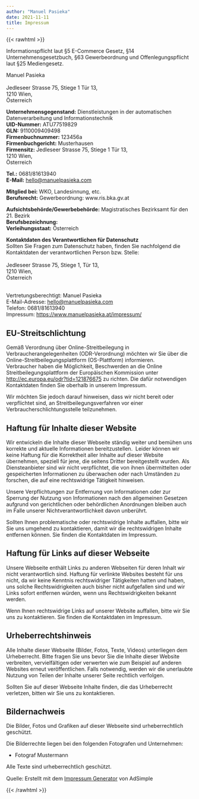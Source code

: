 ```yaml
---
author: "Manuel Pasieka"
date: 2021-11-11
title: Impressum 
---
```


{{< rawhtml >}}
<p class="adsimple-121876675">Informationspflicht laut §5 E-Commerce Gesetz, §14 Unternehmensgesetzbuch, §63 Gewerbeordnung und Offenlegungspflicht laut §25 Mediengesetz.</p>
<p class="adsimple-121876675">Manuel Pasieka<br /><br/>Jedleseer Strasse 75, Stiege 1 Tür 13, <br />1210 Wien, <br />Österreich</p>
<p class="adsimple-121876675">
<strong>Unternehmensgegenstand:</strong> Dienstleistungen in der automatischen Datenverarbeitung und Informationstechnik <br />
<strong>UID-Nummer:</strong> ATU77519829 <br />
<strong>GLN:</strong> 9110009409498 <br />
<strong>Firmenbuchnummer:</strong> 123456a<br />
<strong>Firmenbuchgericht:</strong> Musterhausen<br />
<strong>Firmensitz:</strong> Jedleseer Strasse 75, Stiege 1 Tür 13, <br />1210 Wien, <br />Österreich </p>
<p class="adsimple-121876675">
<strong>Tel.:</strong> 0681/81613940<br />
<strong>E-Mail:</strong> <a href="mailto:hello@manuelpasieka.com">hello@manuelpasieka.com</a>
</p>
<p class="adsimple-121876675">
<strong>Mitglied bei:</strong> WKO, Landesinnung, etc.<br />
<strong>Berufsrecht:</strong> Gewerbeordnung: www.ris.bka.gv.at</p>
<p class="adsimple-121876675">
<strong>Aufsichtsbehörde/Gewerbebehörde:</strong> Magistratisches Bezirksamt für den 21. Bezirk<br />
<strong>Berufsbezeichnung:</strong> <br />
<strong>Verleihungsstaat:</strong> Österreich</p>
<p class="adsimple-121876675">
<strong>Kontaktdaten des Verantwortlichen für Datenschutz</strong>
<br />Sollten Sie Fragen zum Datenschutz haben, finden Sie nachfolgend die Kontaktdaten der verantwortlichen Person bzw. Stelle:<br /><br />
Jedleseer Strasse 75, Stiege 1, Tür 13, <br />1210 Wien, <br />Österreich</p>
<br />Vertretungsberechtigt: Manuel Pasieka<br />E-Mail-Adresse: <a href="mailto:hello@manuelpasieka.com">hello@manuelpasieka.com</a>
<br />Telefon: 0681/81613940<br />Impressum: <a href="https://www.manuelpasieka.at/impressum/" target="_self" rel="noopener">https://www.manuelpasieka.at/impressum/</a>
</p>
<h2 id="eu-streitschlichtung" class="adsimple-121876675">EU-Streitschlichtung</h2>
<p>Gemäß Verordnung über Online-Streitbeilegung in Verbraucherangelegenheiten (ODR-Verordnung) möchten wir Sie über die Online-Streitbeilegungsplattform (OS-Plattform) informieren.<br />
Verbraucher haben die Möglichkeit, Beschwerden an die Online Streitbeilegungsplattform der Europäischen Kommission unter <a class="adsimple-121876675" href="https://ec.europa.eu/consumers/odr/main/index.cfm?event=main.home2.show&amp;lng=DE" target="_blank" rel="noopener">http://ec.europa.eu/odr?tid=121876675</a> zu richten. Die dafür notwendigen Kontaktdaten finden Sie oberhalb in unserem Impressum.</p>
<p>Wir möchten Sie jedoch darauf hinweisen, dass wir nicht bereit oder verpflichtet sind, an Streitbeilegungsverfahren vor einer Verbraucherschlichtungsstelle teilzunehmen.</p>
<h2 id="haftung-fuer-inhalte-dieser-webseite" class="adsimple-121876675">Haftung für Inhalte dieser Website</h2>
<p>Wir entwickeln die Inhalte dieser Webseite ständig weiter und bemühen uns korrekte und aktuelle Informationen bereitzustellen.  Leider können wir keine Haftung für die Korrektheit aller Inhalte auf dieser Website übernehmen, speziell für jene, die seitens Dritter bereitgestellt wurden. Als Diensteanbieter sind wir nicht verpflichtet, die von ihnen übermittelten oder gespeicherten Informationen zu überwachen oder nach Umständen zu forschen, die auf eine rechtswidrige Tätigkeit hinweisen.</p>
<p>Unsere Verpflichtungen zur Entfernung von Informationen oder zur Sperrung der Nutzung von Informationen nach den allgemeinen Gesetzen aufgrund von gerichtlichen oder behördlichen Anordnungen bleiben auch im Falle unserer Nichtverantwortlichkeit davon unberührt.</p>
<p>Sollten Ihnen problematische oder rechtswidrige Inhalte auffallen, bitte wir Sie uns umgehend zu kontaktieren, damit wir die rechtswidrigen Inhalte entfernen können. Sie finden die Kontaktdaten im Impressum.</p>
<h2 id="haftung-links-webseite" class="adsimple-121876675">Haftung für Links auf dieser Webseite</h2>
<p>Unsere Webseite enthält Links zu anderen Webseiten für deren Inhalt wir nicht verantwortlich sind. Haftung für verlinkte Websites besteht für uns nicht, da wir keine Kenntnis rechtswidriger Tätigkeiten hatten und haben, uns solche Rechtswidrigkeiten auch bisher nicht aufgefallen sind und wir Links sofort entfernen würden, wenn uns Rechtswidrigkeiten bekannt werden.</p>
<p>Wenn Ihnen rechtswidrige Links auf unserer Website auffallen, bitte wir Sie uns zu kontaktieren. Sie finden die Kontaktdaten im Impressum.</p>
<h2 id="urheberrechtshinweis" class="adsimple-121876675">Urheberrechtshinweis</h2>
<p>Alle Inhalte dieser Webseite (Bilder, Fotos, Texte, Videos) unterliegen dem Urheberrecht. Bitte fragen Sie uns bevor Sie die Inhalte dieser Website verbreiten, vervielfältigen oder verwerten wie zum Beispiel auf anderen Websites erneut veröffentlichen. Falls notwendig, werden wir die unerlaubte Nutzung von Teilen der Inhalte unserer Seite rechtlich verfolgen.</p>
<p>Sollten Sie auf dieser Webseite Inhalte finden, die das Urheberrecht verletzen, bitten wir Sie uns zu kontaktieren.</p>
<h2 id="bildernachweis" class="adsimple-121876675">Bildernachweis</h2>
<p>Die Bilder, Fotos und Grafiken auf dieser Webseite sind urheberrechtlich geschützt.</p>
<p>Die Bilderrechte liegen bei den folgenden Fotografen und Unternehmen:</p>
<ul class="adsimple-121876675">
<li class="adsimple-121876675">Fotograf Mustermann</li>
</ul>
<p>Alle Texte sind urheberrechtlich geschützt.</p>
<p style="margin-top:15px">Quelle: Erstellt mit dem <a href="https://www.adsimple.at/impressum-generator/" title="Impressum Generator von AdSimple für Österreich">Impressum Generator</a> von AdSimple</p>

{{< /rawhtml >}}
